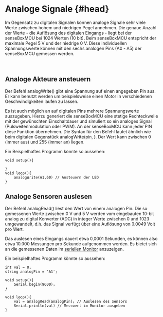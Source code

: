 # Analoge Signale {#head}

<div class="description">Im Gegensatz zu digitalen Signalen können analoge Signale sehr viele Werte zwischen hohem und niedrigen Pegel annehmen. Die genaue Anzahl der Werte - die Auflösung des digitalen Eingangs - liegt bei der senseBoxMCU bei 1024 Werten (10 bit). Beim senseBoxMCU entspricht der maximale Pegel 5 V und der niedrige 0 V. Diese individuellen Spannungswerte können mit den sechs analogen Pins (A0 - A5) der senseBoxMCU gemessen werden.</div>
<div class="line">
    <br>
    <br>
</div>

## Analoge Akteure ansteuern

Der Befehl analogWrite() gibt eine Spannung auf einen angegeben Pin aus. Er kann benutzt werden um beispielsweise einen Motor in verschiedenen Geschwindigkeiten laufen zu lassen.

Es ist auch möglich an auf digitalen Pins mehrere Spannungswerte auszugeben. Hierzu generiert die senseBoxMCU eine stetige Rechteckwelle mit der gewünschten Einschaltdauer und simuliert so ein analoges Signal (Pulsweitenmodulation oder PWM). An der senseBoxMCU kann jeder PIN diese Funktion übernehmen. Die Syntax für den Befehl lautet ähnlich wie beim digitalen Gegenstück analogWrite(pin, <Wert>). Der Wert kann zwischen 0 (immer aus) und 255 (immer an) liegen.

Ein Beispielhaftes Programm könnte so aussehen:
```arduino
void setup(){

}
void loop(){
    analogWrite(A1,60) // Ansteuern der LED
}
```


## Analoge Sensoren auslesen

Der Befehl analogRead() liest den Wert von einem analogen Pin. Die so gemessenen Werte zwischen 0 V und 5 V werden vom eingebauten 10-bit analog zu digital Konverter (ADC) in integer Werte zwischen 0 und 1023 umgewandelt, d.h. das Signal verfügt über eine Auflösung von 0.0049 Volt pro Wert.

Das auslesen eines Eingangs dauert etwa 0,0001 Sekunden, es können also etwa 10.000 Messungen pro Sekunde aufgenommen werden. Es bietet sich an die gemessenen Daten im [seriellen Monitor](der_serielle_monitor.md) anzuzeigen.

Ein beispielhaftes Programm könnte so aussehen:

```arduino
int val = 0;
string analogPin = 'A1';

void setup(){
    Serial.begin(9600);
}

void loop(){
    val = analogRead(analogPin); // Auslesen des Sensors
    Serial.println(val) // Messwert im Monitor ausgeben 
}
```
